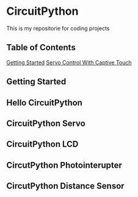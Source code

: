 # CircuitPython
This is my repositorie for coding projects 

## Table of Contents 
[Getting Started](#Getting-Started)
[Servo Control With Captive Touch](#Servo-Contorl-With-Captive-Touch) 





## Getting Started 
## Hello CircuitPython
## CircuitPython Servo 
## CircuitPython LCD
## CircutPython Photointerupter 
## CircutPython Distance Sensor 

